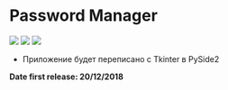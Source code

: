 # Password Manager

![](https://img.shields.io/badge/status-review-lightgrey)    ![](https://img.shields.io/badge/PySide2-5.13.1-greenblue)  ![](https://img.shields.io/badge/Python-3.6,_3.7-blue)

* Приложение будет переписано с Tkinter в PySide2

**Date first release: 20/12/2018**
